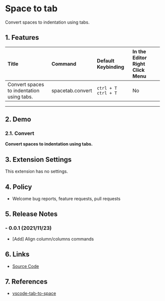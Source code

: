 # Space to tab

Convert spaces to indentation using tabs.

## 1. Features

| Title                                      | Command          | Default Keybinding    | In the Editor Right Click Menu |
| :----------------------------------------- | :--------------- | :-------------------- | :----------------------------- |
| Convert spaces to indentation using tabs.  | spacetab.convert | `ctrl + T` `ctrl + T` | No                             |

---

## 2. Demo

### 2.1. Convert

**Convert spaces to indentation using tabs.**

## 3. Extension Settings

This extension has no settings.

## 4. Policy

- Welcome bug reports, feature requests, pull requests

## 5. Release Notes

### - 0.0.1 (2021/11/23)

- [Add] Align column/columns commands

## 6. Links

- [Source Code](https://github.com/PYGC/vscode-space-to-tab)

## 7. References

- [vscode-tab-to-space](https://github.com/takumisoft68/vscode-tab-to-space)